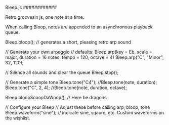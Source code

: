 Bleep.js
############

Retro groovesin js, one note at a time. 

When calling Bloop, notes are appended to an asynchronous playback queue. 

Bleep.bloop(); // generates a short, pleasing retro arp sound

// Generate your own arpeggio
// defaults: Bleep.arp(key = Eb, scale = major, duration = 16 notes, tempo = 120, octave = 4)
Bleep.arp("C", "Minor", 32, 120); 

// Silence all sounds and clear the queue
Bleep.stop();

// Generate a simple tone
Bleep.tone("C4"); //Bleep.tone(note, duration);
Bleep.tone("C", 2, 4); //Bleep.tone(note, duration, octave);

Bleep.bloopScoopDaWoop(); // Here be dragons

// Configure your Bleep
// Adjust these before calling arp, bloop, tone
Bleep.waveform("sine"); // indicate sine, sqaure, etc. Custom waveforms on the wishlist.


